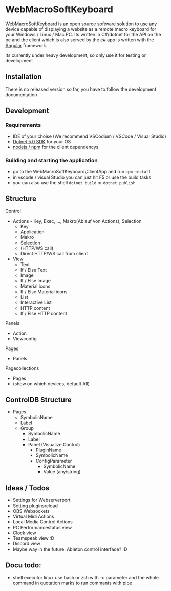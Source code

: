 # WebMacroSoftKeyboard

WebMacroSoftKeyboard is an open source software solution to use any device capable of displaying a website as a remote macro keyboard for your Windows / Linux / Mac PC.
Its written in C#/dotnet for the API on the pc and the client which is also served by the c# app is written with the [Angular](angular.io) framework.

Its currently under heavy development, so only use it for testing or development

## Installation

There is no released version so far, you have to follow the development documentation


## Development

### Requirements

* IDE of your choise (We recommend VSCodium / VSCode / Visual Studio)
* [Dotnet 5.0 SDK](https://dotnet.microsoft.com/download/dotnet/5.0) for your OS
* [nodejs / npm](https://docs.npmjs.com/downloading-and-installing-node-js-and-npm) for the client dependencys

### Building and starting the application
* go to the WebMacroSoftKeyboard\ClientApp and run `npm install`
* in vscode / visual Studio you can just hit F5 or use the build tasks
* you can also use the shell `dotnet build` or `dotnet publish`

## Structure

Control
- Actions - Key, Exec, ..., Makro(Ablauf von Actions), Selection
    - Key
    - Application
    - Makro
    - Selection
    - (HTTP/WS call)
    - Direct HTTP/WS call from client
- View
    - Text
    - If / Else Text
    - Image
    - If / Else Image
    - Material icons
    - If / Else Material icons
    - List
    - Interactive List
    - HTTP content
    - If / Else HTTP content

Panels
- Action
- Viewconfig

Pages
- Panels

Pagecollections
- Pages
- (show on which devices, default All)


## ControlDB Structure
* Pages
    - SymbolicName
    - Label
    * Group
        - SymbolicName
        - Label
        * Panel (Visualize Control)
            - PluginName
            - SymbolicName
            * ConfigParameter
                - SymbolicName
                - Value (any/string)




## Ideas / Todos

* Settings for Webserverport
* Setting pluginsreload
* OBS Websockets
* Virtual Midi Actions
* Local Media Control Actions
* PC Performancestatus view
* Clock view
* Teamspeak view :D
* Discord view 
* Maybe way in the future: Ableton control interface? :D


## Docu todo:

* shell executor linux use bash or zsh with -c parameter and the whole command in quotation marks to run commants with pipe 




